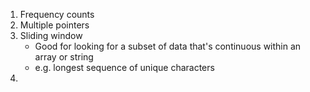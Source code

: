 1. Frequency counts
2. Multiple pointers
3. Sliding window
    - Good for looking for a subset of data that's continuous within an array or string
    - e.g. longest sequence of unique characters
4. 